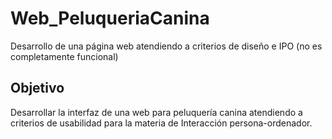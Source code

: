 # Web_PeluqueriaCanina
Desarrollo de una página web atendiendo a criterios de diseño e IPO (no es completamente funcional)

## Objetivo
Desarrollar la interfaz de una web para peluquería canina atendiendo a criterios de usabilidad para la materia de Interacción persona-ordenador.
